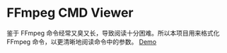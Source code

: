 # FFmpeg CMD Viewer
鉴于 FFmpeg 命令经常又臭又长，导致阅读十分困难。所以本项目用来格式化 FFmpeg 命令，以更清晰地阅读命令中的参数。
[Demo](http://shangxin.me/ffmpeg-cmd-viewer/)